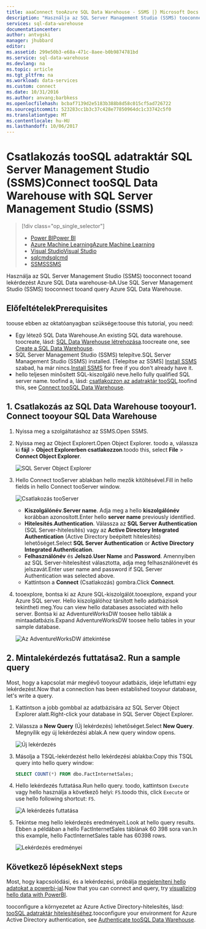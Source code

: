 ```yaml
---
title: aaaConnect tooAzure SQL Data Warehouse - SSMS |} Microsoft Docs
description: "Használja az SQL Server Management Studio (SSMS) tooconnect tooand lekérdezést Azure SQL Data warehouse-bA."
services: sql-data-warehouse
documentationcenter: 
author: antvgski
manager: jhubbard
editor: 
ms.assetid: 299e50b3-e68a-471c-8aee-b0b9874781bd
ms.service: sql-data-warehouse
ms.devlang: na
ms.topic: article
ms.tgt_pltfrm: na
ms.workload: data-services
ms.custom: connect
ms.date: 10/31/2016
ms.author: anvang;barbkess
ms.openlocfilehash: bcbaf7139d2e5183b388b8d58c015cf5ad726722
ms.sourcegitcommit: 523283cc1b3c37c428e77850964dc1c33742c5f0
ms.translationtype: MT
ms.contentlocale: hu-HU
ms.lasthandoff: 10/06/2017
---
```

# <a name="connect-toosql-data-warehouse-with-sql-server-management-studio-ssms"></a><span data-ttu-id="775e3-103">Csatlakozás tooSQL adatraktár SQL Server Management Studio (SSMS)</span><span class="sxs-lookup"><span data-stu-id="775e3-103">Connect tooSQL Data Warehouse with SQL Server Management Studio (SSMS)</span></span>
> [!div class="op_single_selector"]
> * [<span data-ttu-id="775e3-104">Power BI</span><span class="sxs-lookup"><span data-stu-id="775e3-104">Power BI</span></span>](sql-data-warehouse-get-started-visualize-with-power-bi.md)
> * [<span data-ttu-id="775e3-105">Azure Machine Learning</span><span class="sxs-lookup"><span data-stu-id="775e3-105">Azure Machine Learning</span></span>](sql-data-warehouse-get-started-analyze-with-azure-machine-learning.md)
> * [<span data-ttu-id="775e3-106">Visual Studio</span><span class="sxs-lookup"><span data-stu-id="775e3-106">Visual Studio</span></span>](sql-data-warehouse-query-visual-studio.md)
> * [<span data-ttu-id="775e3-107">sqlcmd</span><span class="sxs-lookup"><span data-stu-id="775e3-107">sqlcmd</span></span>](sql-data-warehouse-get-started-connect-sqlcmd.md) 
> * [<span data-ttu-id="775e3-108">SSMS</span><span class="sxs-lookup"><span data-stu-id="775e3-108">SSMS</span></span>](sql-data-warehouse-query-ssms.md)
> 
> 

<span data-ttu-id="775e3-109">Használja az SQL Server Management Studio (SSMS) tooconnect tooand lekérdezést Azure SQL Data warehouse-bA.</span><span class="sxs-lookup"><span data-stu-id="775e3-109">Use SQL Server Management Studio (SSMS) tooconnect tooand query Azure SQL Data Warehouse.</span></span> 

## <a name="prerequisites"></a><span data-ttu-id="775e3-110">Előfeltételek</span><span class="sxs-lookup"><span data-stu-id="775e3-110">Prerequisites</span></span>
<span data-ttu-id="775e3-111">toouse ebben az oktatóanyagban szüksége:</span><span class="sxs-lookup"><span data-stu-id="775e3-111">toouse this tutorial, you need:</span></span>

* <span data-ttu-id="775e3-112">Egy létező SQL Data Warehouse.</span><span class="sxs-lookup"><span data-stu-id="775e3-112">An existing SQL data warehouse.</span></span> <span data-ttu-id="775e3-113">toocreate, lásd: [SQL Data Warehouse létrehozása][Create a SQL Data Warehouse].</span><span class="sxs-lookup"><span data-stu-id="775e3-113">toocreate one, see [Create a SQL Data Warehouse][Create a SQL Data Warehouse].</span></span>
* <span data-ttu-id="775e3-114">SQL Server Management Studio (SSMS) telepítve.</span><span class="sxs-lookup"><span data-stu-id="775e3-114">SQL Server Management Studio (SSMS) installed.</span></span> <span data-ttu-id="775e3-115">[Telepítse az SSMS] [ Install SSMS] szabad, ha már nincs.</span><span class="sxs-lookup"><span data-stu-id="775e3-115">[Install SSMS][Install SSMS] for free if you don't already have it.</span></span>
* <span data-ttu-id="775e3-116">hello teljesen minősített SQL-kiszolgáló neve.</span><span class="sxs-lookup"><span data-stu-id="775e3-116">hello fully qualified SQL server name.</span></span> <span data-ttu-id="775e3-117">toofind a, lásd: [csatlakozzon az adatraktár tooSQL][Connect tooSQL Data Warehouse].</span><span class="sxs-lookup"><span data-stu-id="775e3-117">toofind this, see [Connect tooSQL Data Warehouse][Connect tooSQL Data Warehouse].</span></span>

## <a name="1-connect-tooyour-sql-data-warehouse"></a><span data-ttu-id="775e3-118">1. Csatlakozás az SQL Data Warehouse tooyour</span><span class="sxs-lookup"><span data-stu-id="775e3-118">1. Connect tooyour SQL Data Warehouse</span></span>
1. <span data-ttu-id="775e3-119">Nyissa meg a szolgáltatáshoz az SSMS.</span><span class="sxs-lookup"><span data-stu-id="775e3-119">Open SSMS.</span></span>
2. <span data-ttu-id="775e3-120">Nyissa meg az Object Explorert.</span><span class="sxs-lookup"><span data-stu-id="775e3-120">Open Object Explorer.</span></span> <span data-ttu-id="775e3-121">toodo a, válassza ki **fájl** > **Object Explorerben csatlakozzon**.</span><span class="sxs-lookup"><span data-stu-id="775e3-121">toodo this, select **File** > **Connect Object Explorer**.</span></span>
   
    ![SQL Server Object Explorer][1]
3. <span data-ttu-id="775e3-123">Hello Connect tooServer ablakban hello mezők kitöltésével.</span><span class="sxs-lookup"><span data-stu-id="775e3-123">Fill in hello fields in hello Connect tooServer window.</span></span>
   
    ![Csatlakozás tooServer][2]
   
   * <span data-ttu-id="775e3-125">**Kiszolgálónév**.</span><span class="sxs-lookup"><span data-stu-id="775e3-125">**Server name**.</span></span> <span data-ttu-id="775e3-126">Adja meg a hello **kiszolgálónév** korábban azonosított.</span><span class="sxs-lookup"><span data-stu-id="775e3-126">Enter hello **server name** previously identified.</span></span>
   * <span data-ttu-id="775e3-127">**Hitelesítés**.</span><span class="sxs-lookup"><span data-stu-id="775e3-127">**Authentication**.</span></span> <span data-ttu-id="775e3-128">Válassza az **SQL Server Authentication** (SQL Server-hitelesítés) vagy az **Active Directory Integrated Authentication** (Active Directory beépített hitelesítés) lehetőséget.</span><span class="sxs-lookup"><span data-stu-id="775e3-128">Select **SQL Server Authentication** or **Active Directory Integrated Authentication**.</span></span>
   * <span data-ttu-id="775e3-129">**Felhasználónév** és **Jelszó**.</span><span class="sxs-lookup"><span data-stu-id="775e3-129">**User Name** and **Password**.</span></span> <span data-ttu-id="775e3-130">Amennyiben az SQL Server-hitelesítést választotta, adja meg felhasználónevét és jelszavát.</span><span class="sxs-lookup"><span data-stu-id="775e3-130">Enter user name and password if SQL Server Authentication was selected above.</span></span>
   * <span data-ttu-id="775e3-131">Kattintson a **Connect** (Csatlakozás) gombra.</span><span class="sxs-lookup"><span data-stu-id="775e3-131">Click **Connect**.</span></span>
4. <span data-ttu-id="775e3-132">tooexplore, bontsa ki az Azure SQL-kiszolgálót.</span><span class="sxs-lookup"><span data-stu-id="775e3-132">tooexplore, expand your Azure SQL server.</span></span> <span data-ttu-id="775e3-133">Hello kiszolgálóhoz társított hello adatbázisok tekintheti meg.</span><span class="sxs-lookup"><span data-stu-id="775e3-133">You can view hello databases associated with hello server.</span></span> <span data-ttu-id="775e3-134">Bontsa ki az AdventureWorksDW toosee hello táblák a mintaadatbázis.</span><span class="sxs-lookup"><span data-stu-id="775e3-134">Expand AdventureWorksDW toosee hello tables in your sample database.</span></span>
   
    ![Az AdventureWorksDW áttekintése][3]

## <a name="2-run-a-sample-query"></a><span data-ttu-id="775e3-136">2. Mintalekérdezés futtatása</span><span class="sxs-lookup"><span data-stu-id="775e3-136">2. Run a sample query</span></span>
<span data-ttu-id="775e3-137">Most, hogy a kapcsolat már meglévő tooyour adatbázis, ideje lefuttatni egy lekérdezést.</span><span class="sxs-lookup"><span data-stu-id="775e3-137">Now that a connection has been established tooyour database, let's write a query.</span></span>

1. <span data-ttu-id="775e3-138">Kattintson a jobb gombbal az adatbázisára az SQL Server Object Explorer alatt.</span><span class="sxs-lookup"><span data-stu-id="775e3-138">Right-click your database in SQL Server Object Explorer.</span></span>
2. <span data-ttu-id="775e3-139">Válassza a **New Query** (Új lekérdezés) lehetőséget.</span><span class="sxs-lookup"><span data-stu-id="775e3-139">Select **New Query**.</span></span> <span data-ttu-id="775e3-140">Megnyílik egy új lekérdezési ablak.</span><span class="sxs-lookup"><span data-stu-id="775e3-140">A new query window opens.</span></span>
   
    ![Új lekérdezés][4]
3. <span data-ttu-id="775e3-142">Másolja a TSQL-lekérdezést hello lekérdezési ablakba:</span><span class="sxs-lookup"><span data-stu-id="775e3-142">Copy this TSQL query into hello query window:</span></span>
   
    ```sql
    SELECT COUNT(*) FROM dbo.FactInternetSales;
    ```
4. <span data-ttu-id="775e3-143">Hello lekérdezés futtatása.</span><span class="sxs-lookup"><span data-stu-id="775e3-143">Run hello query.</span></span> <span data-ttu-id="775e3-144">toodo, kattintson `Execute` vagy hello használja a következő helyi: `F5`.</span><span class="sxs-lookup"><span data-stu-id="775e3-144">toodo this, click `Execute` or use hello following shortcut: `F5`.</span></span>
   
    ![A lekérdezés futtatása][5]
5. <span data-ttu-id="775e3-146">Tekintse meg hello lekérdezés eredményeit.</span><span class="sxs-lookup"><span data-stu-id="775e3-146">Look at hello query results.</span></span> <span data-ttu-id="775e3-147">Ebben a példában a hello FactInternetSales táblának 60 398 sora van.</span><span class="sxs-lookup"><span data-stu-id="775e3-147">In this example, hello FactInternetSales table has 60398 rows.</span></span>
   
    ![Lekérdezés eredményei][6]

## <a name="next-steps"></a><span data-ttu-id="775e3-149">Következő lépések</span><span class="sxs-lookup"><span data-stu-id="775e3-149">Next steps</span></span>
<span data-ttu-id="775e3-150">Most, hogy kapcsolódási, és a lekérdezési, próbálja [megjeleníteni hello adatokat a powerbi-jal][visualizing hello data with PowerBI].</span><span class="sxs-lookup"><span data-stu-id="775e3-150">Now that you can connect and query, try [visualizing hello data with PowerBI][visualizing hello data with PowerBI].</span></span>

<span data-ttu-id="775e3-151">tooconfigure a környezetet az Azure Active Directory-hitelesítés, lásd: [tooSQL adatraktár hitelesítéséhez][Authenticate tooSQL Data Warehouse].</span><span class="sxs-lookup"><span data-stu-id="775e3-151">tooconfigure your environment for Azure Active Directory authentication, see [Authenticate tooSQL Data Warehouse][Authenticate tooSQL Data Warehouse].</span></span>

<!--Arcticles-->
[Connect tooSQL Data Warehouse]: sql-data-warehouse-connect-overview.md
[Create a SQL Data Warehouse]: sql-data-warehouse-get-started-provision.md
[Authenticate tooSQL Data Warehouse]: sql-data-warehouse-authentication.md
[visualizing hello data with PowerBI]: sql-data-warehouse-get-started-visualize-with-power-bi.md 

<!--Other-->
[Azure portal]: https://portal.azure.com
[Install SSMS]: https://msdn.microsoft.com/en-US/library/hh213248.aspx


<!--Image references-->

[1]: media/sql-data-warehouse-query-ssms/connect-object-explorer.png
[2]: media/sql-data-warehouse-query-ssms/connect-object-explorer1.png
[3]: media/sql-data-warehouse-query-ssms/explore-tables.png
[4]: media/sql-data-warehouse-query-ssms/new-query.png
[5]: media/sql-data-warehouse-query-ssms/execute-query.png
[6]: media/sql-data-warehouse-query-ssms/results.png
